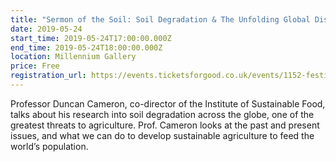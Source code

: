 ```yaml
---
title: "Sermon of the Soil: Soil Degradation & The Unfolding Global Disaster"
date: 2019-05-24
start_time: 2019-05-24T17:00:00.000Z
end_time: 2019-05-24T18:00:00.000Z
location: Millennium Gallery
price: Free
registration_url: https://events.ticketsforgood.co.uk/events/1152-festival-of-debate-sermon-of-the-soil-soil-degradation-theunfolding-global-disaster
---
```


Professor Duncan Cameron, co-director of the Institute of Sustainable Food, talks about his research into soil degradation across the globe, one of the greatest threats to agriculture. Prof. Cameron looks at the past and present issues, and what we can do to develop sustainable agriculture to feed the world’s population.
